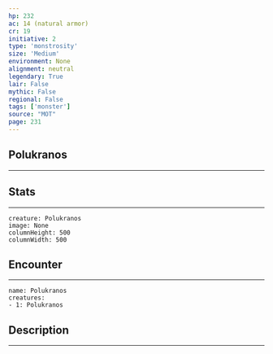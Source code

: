```yaml
---
hp: 232
ac: 14 (natural armor)
cr: 19
initiative: 2
type: 'monstrosity'    
size: 'Medium'
environment: None
alignment: neutral
legendary: True
lair: False
mythic: False
regional: False
tags: ['monster']
source: "MOT"
page: 231
---
```


## Polukranos
---



## Stats
---

```statblock
creature: Polukranos
image: None
columnHeight: 500
columnWidth: 500
```

## Encounter
---

```encounter-table
name: Polukranos
creatures:
- 1: Polukranos
```

## Description
---




